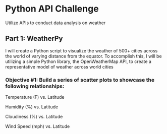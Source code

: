 # Python API Challenge
Utilize APIs to conduct data analysis on weather

## Part 1: WeatherPy
I will create a Python script to visualize the weather of 500+ cities across the world of varying distance from the equator. To accomplish this, I will be utilizing a simple Python library, the OpenWeatherMap API, to create a representative model of weather across world cities

### Objective #1: Build a series of scatter plots to showcase the following relationships:
Temperature (F) vs. Latitude

Humidity (%) vs. Latitude

Cloudiness (%) vs. Latitude

Wind Speed (mph) vs. Latitude

